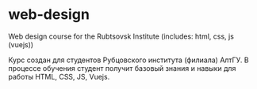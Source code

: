 # web-design
Web design course for the Rubtsovsk Institute (includes: html, css, js (vuejs))
  
  Курс создан для студентов Рубцовского института (филиала) АлтГУ. В процессе обучения студент получит базовый знания и навыки для работы
 HTML, CSS, JS, Vuejs.
